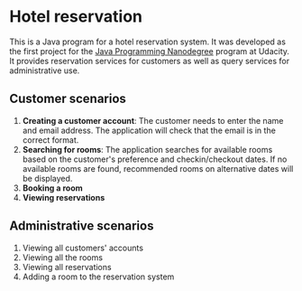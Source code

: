 # Hotel reservation
This is a Java program for a hotel reservation system. It was developed as the first project for the [Java Programming Nanodegree](https://www.udacity.com/course/java-programming-nanodegree--nd079) program at Udacity. It provides reservation services for customers as well as query services for administrative use. 

## Customer scenarios
1. **Creating a customer account**: The customer needs to enter the name and email address. The application will check that the email is in the correct format.
2. **Searching for rooms**: The application searches for available rooms based on the customer's preference and checkin/checkout dates. If no available rooms are found, recommended rooms on alternative dates will be displayed.
3. **Booking a room**
4. **Viewing reservations**

## Administrative scenarios
1. Viewing all customers' accounts
2. Viewing all the rooms
3. Viewing all reservations
4. Adding a room to the reservation system



